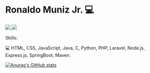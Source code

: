 <h1>Ronaldo Muniz Jr. 💻</h1>

<a href = "https://www.linkedin.com/in/roomjr/" target="_blank">
<img src="https://img.shields.io/badge/LinkedIn-0077B5?style=for-the-badge&logo=linkedin&logoColor=white"/>
</a>

<a href = "https://instagram.com/ronaldoomjr" target="_blank">
<img src="https://img.shields.io/badge/Instagram-E4405F?style=for-the-badge&logo=instagram&logoColor=white"/>
</a>

Skills:

💻 HTML, CSS, JavaScript, Java, C, Python, PHP, Laravel, Node.js, Express.js, SpringBoot, Maven.

[![Anurag's GitHub stats](https://github-readme-stats.vercel.app/api?username=ronaldoomjr)](https://github.com/ronaldoomjr/github-readme-stats)

<!---
ronaldoomjr/ronaldoomjr is a ✨ special ✨ repository because its `README.md` (this file) appears on your GitHub profile.
You can click the Preview link to take a look at your changes.
--->
